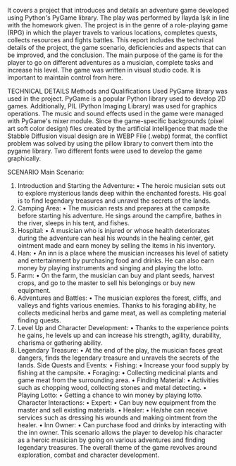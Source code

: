 It covers a project that introduces and details an adventure game developed using Python's PyGame library. The play was performed by İlayda Işık in line with the homework given. The project is in the genre of a role-playing game (RPG) in which the player travels to various locations, completes quests, collects resources and fights battles. This report includes the technical details of the project, the game scenario, deficiencies and aspects that can be improved, and the conclusion. The main purpose of the game is for the player to go on different adventures as a musician, complete tasks and increase his level. The game was written in visual studio code. It is important to maintain control from here.

TECHNICAL DETAILS
Methods and Qualifications Used
PyGame library was used in the project. PyGame is a popular Python library used to develop 2D games. Additionally, PIL (Python Imaging Library) was used for graphics operations. The music and sound effects used in the game were managed with PyGame's mixer module. Since the game-specific backgrounds (pixel art soft color design) files created by the artificial intelligence that made the Stabble Diffusion visual design are in WEBP File (.webp) format, the conflict problem was solved by using the pillow library to convert them into the pygame library. Two different fonts were used to develop the game graphically.

SCENARIO
Main Scenario:
1. Introduction and Starting the Adventure:
• The heroic musician sets out to explore mysterious lands deep within the enchanted forests. His goal is to find legendary treasures and unravel the secrets of the lands.
2. Camping Area:
• The musician rests and prepares at the campsite before starting his adventure. He sings around the campfire, bathes in the river, sleeps in his tent, and fishes.
3. Hospital:
• A musician who is injured or whose health deteriorates during the adventure can heal his wounds in the healing center, get ointment made and earn money by selling the items in his inventory.
4. Han:
• An inn is a place where the musician increases his level of satiety and entertainment by purchasing food and drinks. He can also earn money by playing instruments and singing and playing the lotto.
5. Farm:
• On the farm, the musician can buy and plant seeds, harvest crops, and go to the master to sell his belongings or buy new equipment.
6. Adventures and Battles:
• The musician explores the forest, cliffs, and valleys and fights various enemies. Thanks to his foraging ability, he collects medicinal herbs and game meat, as well as completing material finding quests.
7. Level Up and Character Development:
• Thanks to the experience points he gains, he levels up and can increase his strength, agility, durability, charisma or gathering ability.
8. Legendary Treasure:
• At the end of the play, the musician faces great dangers, finds the legendary treasure and unravels the secrets of the lands.
Side Quests and Events:
• Fishing:
• Increase your food supply by fishing at the campsite.
• Foraging:
• Collecting medicinal plants and game meat from the surrounding area.
• Finding Material:
• Activities such as chopping wood, collecting stones and metal detecting.
• Playing Lotto:
• Getting a chance to win money by playing lotto.
Character Interactions:
•	Expert:
• Can buy new equipment from the master and sell existing materials.
•	Healer:
• He/she can receive services such as dressing his wounds and making ointment from the healer.
• Inn Owner:
• Can purchase food and drinks by interacting with the inn owner.
This scenario allows the player to develop his character as a heroic musician by going on various adventures and finding legendary treasures. The overall theme of the game revolves around exploration, combat and character development.

